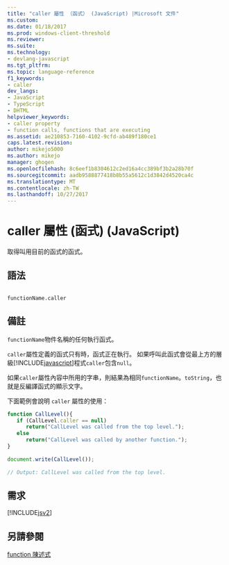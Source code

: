 ```yaml
---
title: "caller 屬性 （函式） (JavaScript) |Microsoft 文件"
ms.custom: 
ms.date: 01/18/2017
ms.prod: windows-client-threshold
ms.reviewer: 
ms.suite: 
ms.technology:
- devlang-javascript
ms.tgt_pltfrm: 
ms.topic: language-reference
f1_keywords:
- caller
dev_langs:
- JavaScript
- TypeScript
- DHTML
helpviewer_keywords:
- caller property
- function calls, functions that are executing
ms.assetid: ae210853-7160-4102-9cfd-ab489f180ce1
caps.latest.revision: 
author: mikejo5000
ms.author: mikejo
manager: ghogen
ms.openlocfilehash: 8c6eef1b8304612c2ed16a4cc389bf3b2a28b70f
ms.sourcegitcommit: aadb9588877418b8b55a5612c1d3842d4520ca4c
ms.translationtype: MT
ms.contentlocale: zh-TW
ms.lasthandoff: 10/27/2017
---
```

# <a name="caller-property-function-javascript"></a>caller 屬性 (函式) (JavaScript)
取得叫用目前的函式的函式。  
  
## <a name="syntax"></a>語法  
  
```  
  
functionName.caller  
```  
  
## <a name="remarks"></a>備註  
 `functionName`物件名稱的任何執行函式。  
  
 `caller`屬性定義的函式只有時，函式正在執行。 如果呼叫此函式會從最上方的層級[!INCLUDE[javascript](../../javascript/includes/javascript-md.md)]程式`caller`包含`null`。  
  
 如果`caller`屬性內容中所用的字串，則結果為相同`functionName`。`toString`，也就是反編譯函式的顯示文字。  
  
 下面範例會說明 `caller` 屬性的使用：  
  
```JavaScript  
function CallLevel(){  
   if (CallLevel.caller == null)  
      return("CallLevel was called from the top level.");  
   else  
      return("CallLevel was called by another function.");  
}  
  
document.write(CallLevel());  
  
// Output: CallLevel was called from the top level.  
```  
  
## <a name="requirements"></a>需求  
 [!INCLUDE[jsv2](../../javascript/reference/includes/jsv2-md.md)]  
  
## <a name="see-also"></a>另請參閱  
 [function 陳述式](../../javascript/reference/function-statement-javascript.md)